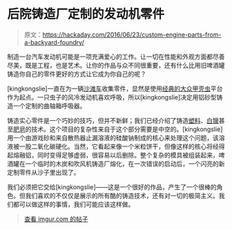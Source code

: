 # 后院铸造厂定制的发动机零件

> 原文：<https://hackaday.com/2016/06/23/custom-engine-parts-from-a-backyard-foundry/>

制造一台汽车发动机可能是一项充满爱心的工作。让一切在性能和外观方面都尽善尽美，既是工程，也是艺术。让你的作品与众不同很重要，还有什么比用旧啤酒罐铸造你自己的零件更好的方式让它成为你自己的呢？

[kingkongslie]一直在为一辆[沙滩车](https://en.wikipedia.org/wiki/Dune_buggy)收集零件，显然是使用[经典的大众甲壳虫](http://hackaday.com/2016/05/03/volkswagen-beetle-the-most-hackable-car/)平台作为起点。一只虫子的风冷发动机喜欢呼吸，所以[kingkongslie]决定用铝砂型铸造一个定制的曲轴箱呼吸器。

铸造实心零件是一个巧妙的技巧，但并不新鲜；我们已经介绍了铸造[塑料](http://hackaday.com/2016/02/09/learn-resin-casting-techniques-duplicating-plastic-parts/)、[白镴](http://hackaday.com/2015/12/27/pewter-casting-with-pla/)甚至[肥皂](http://hackaday.com/2016/03/13/machine-shop-soaps-are-good-clean-learning-fun/)的技术。这个项目的复杂性来自于这个部分需要是中空的。[kingkongslie]用一个由游戏砂和来自散热器止漏溶液的硅酸钠制成的核心来处理这个问题，该溶液被一股二氧化碳硬化。当然，它看起来像一个米粒饼干，但像这样的核心将经得起熔融铝，同时变得足够虚弱，很容易以后删除。整个复杂的模具被组装起来，啤酒罐在一个临时的木炭和吹风机铸造厂熔化，在一次错误的启动后，一个闪亮的新定制零件从沙子里出现了。

我们必须把它交给[kingkongslie]——这是一个很好的作品，产生了一个很棒的角色。但我们喜欢的不仅仅是展示的所有酷的铸造技术，还有对一切的极简主义。我们都可以做这样的事情，我们可能应该这样做。

> [查看 imgur.com 的帖子](http://imgur.com/a/nPZXE)
